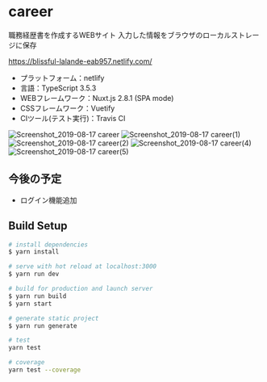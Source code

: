 # career

職務経歴書を作成するWEBサイト
入力した情報をブラウザのローカルストレージに保存

https://blissful-lalande-eab957.netlify.com/

- プラットフォーム：netlify
- 言語：TypeScript 3.5.3
- WEBフレームワーク：Nuxt.js 2.8.1 (SPA mode)
- CSSフレームワーク：Vuetify
- CIツール(テスト実行)：Travis CI

![Screenshot_2019-08-17 career](https://user-images.githubusercontent.com/33181485/63205670-d29a9a00-c0e2-11e9-96bb-5511affedeb8.png)
![Screenshot_2019-08-17 career(1)](https://user-images.githubusercontent.com/33181485/63205669-d2020380-c0e2-11e9-9248-dd6f4ab1c9c6.png)
![Screenshot_2019-08-17 career(2)](https://user-images.githubusercontent.com/33181485/63205668-d2020380-c0e2-11e9-9e50-a2fd7c1d29ba.png)
![Screenshot_2019-08-17 career(4)](https://user-images.githubusercontent.com/33181485/63205844-784f0880-c0e5-11e9-8659-c1d3aa974744.png)
![Screenshot_2019-08-17 career(5)](https://user-images.githubusercontent.com/33181485/63205843-784f0880-c0e5-11e9-8c3b-045f6858f590.png)

## 今後の予定

- ログイン機能追加

## Build Setup

``` bash
# install dependencies
$ yarn install

# serve with hot reload at localhost:3000
$ yarn run dev

# build for production and launch server
$ yarn run build
$ yarn start

# generate static project
$ yarn run generate

# test
yarn test

# coverage
yarn test --coverage

```
